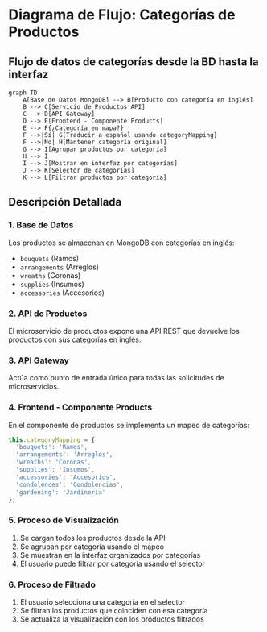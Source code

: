 # Diagrama de Flujo: Categorías de Productos

## Flujo de datos de categorías desde la BD hasta la interfaz

```mermaid
graph TD
    A[Base de Datos MongoDB] --> B[Producto con categoría en inglés]
    B --> C[Servicio de Productos API]
    C --> D[API Gateway]
    D --> E[Frontend - Componente Products]
    E --> F{¿Categoría en mapa?}
    F -->|Sí| G[Traducir a español usando categoryMapping]
    F -->|No| H[Mantener categoría original]
    G --> I[Agrupar productos por categoría]
    H --> I
    I --> J[Mostrar en interfaz por categorías]
    J --> K[Selector de categorías]
    K --> L[Filtrar productos por categoría]
```

## Descripción Detallada

### 1. Base de Datos
Los productos se almacenan en MongoDB con categorías en inglés:
- `bouquets` (Ramos)
- `arrangements` (Arreglos)
- `wreaths` (Coronas)
- `supplies` (Insumos)
- `accessories` (Accesorios)

### 2. API de Productos
El microservicio de productos expone una API REST que devuelve los productos con sus categorías en inglés.

### 3. API Gateway
Actúa como punto de entrada único para todas las solicitudes de microservicios.

### 4. Frontend - Componente Products
En el componente de productos se implementa un mapeo de categorías:

```javascript
this.categoryMapping = {
  'bouquets': 'Ramos',
  'arrangements': 'Arreglos',
  'wreaths': 'Coronas',
  'supplies': 'Insumos',
  'accessories': 'Accesorios',
  'condolences': 'Condolencias',
  'gardening': 'Jardinería'
};
```

### 5. Proceso de Visualización
1. Se cargan todos los productos desde la API
2. Se agrupan por categoría usando el mapeo
3. Se muestran en la interfaz organizados por categorías
4. El usuario puede filtrar por categoría usando el selector

### 6. Proceso de Filtrado
1. El usuario selecciona una categoría en el selector
2. Se filtran los productos que coinciden con esa categoría
3. Se actualiza la visualización con los productos filtrados
